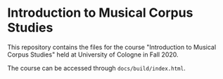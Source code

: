 # Introduction to Musical Corpus Studies

This repository contains the files for the course "Introduction to Musical Corpus Studies" held at University of Cologne in Fall 2020.

The course can be accessed through `docs/build/index.html`. 